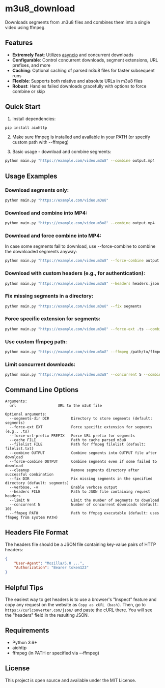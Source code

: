 # m3u8_download

Downloads segments from .m3u8 files and combines them into a single video using ffmpeg.

## Features

- **Extremely Fast**: Utilizes [asyncio](https://docs.python.org/3/library/asyncio.html) and concurrent downloads
- **Configurable**: Control concurrent downloads, segment extensions, URL prefixes, and more
- **Caching**: Optional caching of parsed m3u8 files for faster subsequent runs
- **Flexible**: Supports both relative and absolute URLs in m3u8 files
- **Robust**: Handles failed downloads gracefully with options to force combine or skip

## Quick Start

1. Install dependencies:
```bash
pip install aiohttp
```

2. Make sure ffmpeg is installed and available in your PATH (or specify custom path with --ffmpeg)

3. Basic usage - download and combine segments:
```bash
python main.py "https://example.com/video.m3u8" --combine output.mp4
```

## Usage Examples

### Download segments only:
```bash
python main.py "https://example.com/video.m3u8"
```

### Download and combine into MP4:
```bash
python main.py "https://example.com/video.m3u8" --combine output.mp4
```

### Download and force combine into MP4:
In case some segments fail to download, use --force-combine to combine the downloaded segments anyway:
```bash
python main.py "https://example.com/video.m3u8" --force-combine output.mp4
```

### Download with custom headers (e.g., for authentication):
```bash
python main.py "https://example.com/video.m3u8" --headers headers.json --combine output.mp4
```

### Fix missing segments in a directory:
```bash
python main.py "https://example.com/video.m3u8" --fix segments
```

### Force specific extension for segments:
```bash
python main.py "https://example.com/video.m3u8" --force-ext .ts --combine output.mp4
```

### Use custom ffmpeg path:
```bash
python main.py "https://example.com/video.m3u8" --ffmpeg /path/to/ffmpeg --combine output.mp4
```

### Limit concurrent downloads:
```bash
python main.py "https://example.com/video.m3u8" --concurrent 5 --combine output.mp4
```

## Command Line Options

```
Arguments:
  url                   URL to the m3u8 file

Optional arguments:
  --segments-dir DIR          Directory to store segments (default: segments)         
  --force-ext EXT             Force specific extension for segments (e.g., .ts)         
  --force-url-prefix PREFIX   Force URL prefix for segments                             
  --cache FILE                Path to cache parsed m3u8                                 
  --filelist FILE             Path for ffmpeg filelist (default: filelist.txt)        
  --combine OUTPUT            Combine segments into OUTPUT file after download          
  --force-combine OUTPUT      Combine segments even if some failed to download         
  --cleanup                   Remove segments directory after successful combination     
  --fix DIR                   Fix missing segments in the specified directory (default: segments)
  --verbose, -v               Enable verbose output                                    
  --headers FILE              Path to JSON file containing request headers              
  --limit N                   Limit the number of segments to download                  
  --concurrent N              Number of concurrent downloads (default: 10)             
  --ffmpeg PATH               Path to ffmpeg executable (default: uses ffmpeg from system PATH)
```

## Headers File Format

The headers file should be a JSON file containing key-value pairs of HTTP headers:

```json
{
    "User-Agent": "Mozilla/5.0 ...",
    "Authorization": "Bearer token123"
}
```

## Helpful Tips

The easiest way to get headers is to use a browser's "Inspect" feature and copy any request on the website as `Copy as cURL (bash)`. Then, go to `https://curlconverter.com/json/` and paste the cURL there. You will see the "headers" field in the resulting JSON.

## Requirements

- Python 3.6+
- aiohttp
- ffmpeg (in PATH or specified via --ffmpeg)

## License

This project is open source and available under the MIT License.